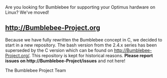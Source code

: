 Are you looking for Bumblebee for supporting your Optimus hardware on Linux?
We've moved!

## http://Bumblebee-Project.org

Because we have fully rewritten the Bumblebee concept in C, we decided to start
in a new repository. The bash version from the 2.4.x series has been superseded
by the C version which can be found on http://Bumblebee-Project.org/. This
repository is kept for historical reasons. **Please report issues on
http://Bumblebee-Project/issues** and not here!

The Bumblebee Project Team
